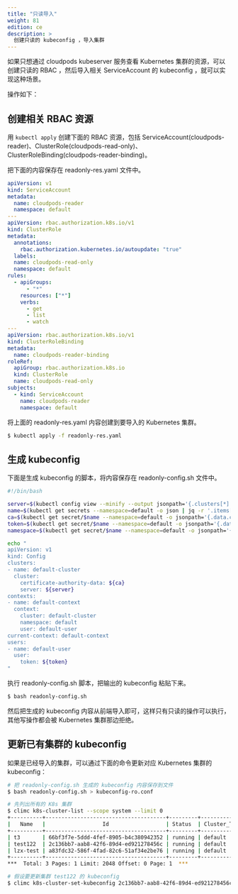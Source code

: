 ```yaml
---
title: "只读导入"
weight: 81
edition: ce
description: >
  创建只读的 kubeconfig ，导入集群
---
```


如果只想通过 cloudpods kubeserver 服务查看 Kubernetes 集群的资源，可以创建只读的 RBAC ，然后导入相关 ServiceAccount 的 kubeconfig ，就可以实现这种场景。

操作如下：

## 创建相关 RBAC 资源

用 `kubectl apply` 创建下面的 RBAC 资源，包括 ServiceAccount(cloudpods-reader)、ClusterRole(cloudpods-read-only)、ClusterRoleBinding(cloudpods-reader-binding)。

把下面的内容保存在 readonly-res.yaml 文件中。

```yaml
apiVersion: v1
kind: ServiceAccount
metadata:
  name: cloudpods-reader
  namespace: default
---
apiVersion: rbac.authorization.k8s.io/v1
kind: ClusterRole
metadata:
  annotations:
    rbac.authorization.kubernetes.io/autoupdate: "true"
  labels:
  name: cloudpods-read-only
  namespace: default
rules:
  - apiGroups:
      - "*"
    resources: ["*"]
    verbs:
      - get
      - list
      - watch
---
apiVersion: rbac.authorization.k8s.io/v1
kind: ClusterRoleBinding
metadata:
  name: cloudpods-reader-binding
roleRef:
  apiGroup: rbac.authorization.k8s.io
  kind: ClusterRole
  name: cloudpods-read-only
subjects:
  - kind: ServiceAccount
    name: cloudpods-reader
    namespace: default
```

将上面的 readonly-res.yaml 内容创建到要导入的 Kubernetes 集群。

```bash
$ kubectl apply -f readonly-res.yaml
```

## 生成 kubeconfig

下面是生成 kubeconfig 的脚本，将内容保存在 readonly-config.sh 文件中。

```bash
#!/bin/bash

server=$(kubectl config view --minify --output jsonpath='{.clusters[*].cluster.server}')
name=$(kubectl get secrets --namespace=default -o json | jq -r '.items[] | select(.metadata.name | test("cloudpods-reader-token-")).metadata.name')
ca=$(kubectl get secret/$name --namespace=default -o jsonpath='{.data.ca\.crt}')
token=$(kubectl get secret/$name --namespace=default -o jsonpath='{.data.token}' | base64 --decode)
namespace=$(kubectl get secret/$name --namespace=default -o jsonpath='{.data.namespace}' | base64 --decode)

echo "
apiVersion: v1
kind: Config
clusters:
- name: default-cluster
  cluster:
    certificate-authority-data: ${ca}
    server: ${server}
contexts:
- name: default-context
  context:
    cluster: default-cluster
    namespace: default
    user: default-user
current-context: default-context
users:
- name: default-user
  user:
    token: ${token}
"
```

执行 readonly-config.sh 脚本，把输出的 kubeconfig 粘贴下来。

```bash
$ bash readonly-config.sh
```

然后把生成的 kubeconfig 内容从前端导入即可，这样只有只读的操作可以执行，其他写操作都会被 Kubernetes 集群那边拒绝。

## 更新已有集群的 kubeconfig

如果是已经导入的集群，可以通过下面的命令更新对应 Kubernetes 集群的 kubeconfig：

```bash
# 把 readonly-config.sh 生成的 kubeconfig 内容保存到文件
$ bash readonly-config.sh > kubeconfig-ro.conf

# 先列出所有的 K8s 集群
$ climc k8s-cluster-list --scope system --limit 0
+----------+--------------------------------------+---------+--------------+----------------+---------+---------------+---------+-----------+----------+-------------+
|   Name   |                  Id                  | Status  | Cluster_Type | Cloudregion_Id | Vpc_Id  | Resource_Type | Version |   Mode    | Provider | Sync_Status |
+----------+--------------------------------------+---------+--------------+----------------+---------+---------------+---------+-----------+----------+-------------+
| t3       | 66bf3f7e-5ddd-4fef-8905-b4c380942352 | running | default      | default        | default | guest         | v1.17.0 | customize | onecloud | idle        |
| test122  | 2c136bb7-aab8-42f6-89d4-ed921278456c | running | default      | default        | default | guest         | v1.22.9 | customize | onecloud | idle        |
| lzx-test | a83fdc32-586f-4fad-82c6-51af34e2be76 | running | default      | default        | default | guest         | v1.17.0 | customize | onecloud | idle        |
+----------+--------------------------------------+---------+--------------+----------------+---------+---------------+---------+-----------+----------+-------------+
***  Total: 3 Pages: 1 Limit: 2048 Offset: 0 Page: 1  ***

# 假设要更新集群 test122 的 kubeconfig
$ climc k8s-cluster-set-kubeconfig 2c136bb7-aab8-42f6-89d4-ed921278456c ./kubeconfig-ro.conf
```
